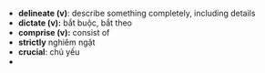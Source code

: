 - **delineate (v)**: describe something completely, including details
- **dictate (v):** bắt buộc, bắt theo
- **comprise (v):** consist of
- **strictly** nghiêm ngặt
- **crucial**: chủ yếu
- 